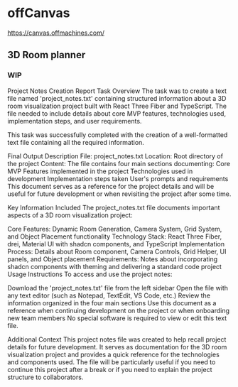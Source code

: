 # offCanvas
https://canvas.offmachines.com/

## 3D Room planner

### WIP

Project Notes Creation Report
Task Overview
The task was to create a text file named 'project_notes.txt' containing structured information about a 3D room visualization project built with React Three Fiber and TypeScript. The file needed to include details about core MVP features, technologies used, implementation steps, and user requirements.

This task was successfully completed with the creation of a well-formatted text file containing all the required information.

Final Output Description
File: project_notes.txt
Location: Root directory of the project
Content: The file contains four main sections documenting:
Core MVP Features implemented in the project
Technologies used in development
Implementation steps taken
User's prompts and requirements
This document serves as a reference for the project details and will be useful for future development or when revisiting the project after some time.

Key Information Included
The project_notes.txt file documents important aspects of a 3D room visualization project:

Core Features: Dynamic Room Generation, Camera System, Grid System, and Object Placement functionality
Technology Stack: React Three Fiber, drei, Material UI with shadcn components, and TypeScript
Implementation Process: Details about Room component, Camera Controls, Grid Helper, UI panels, and Object placement
Requirements: Notes about incorporating shadcn components with theming and delivering a standard code project
Usage Instructions
To access and use the project notes:

Download the 'project_notes.txt' file from the left sidebar
Open the file with any text editor (such as Notepad, TextEdit, VS Code, etc.)
Review the information organized in the four main sections
Use this document as a reference when continuing development on the project or when onboarding new team members
No special software is required to view or edit this text file.

Additional Context
This project notes file was created to help recall project details for future development. It serves as documentation for the 3D room visualization project and provides a quick reference for the technologies and components used. The file will be particularly useful if you need to continue this project after a break or if you need to explain the project structure to collaborators.
